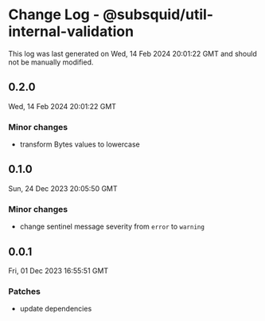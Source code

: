 # Change Log - @subsquid/util-internal-validation

This log was last generated on Wed, 14 Feb 2024 20:01:22 GMT and should not be manually modified.

## 0.2.0
Wed, 14 Feb 2024 20:01:22 GMT

### Minor changes

- transform Bytes values to lowercase

## 0.1.0
Sun, 24 Dec 2023 20:05:50 GMT

### Minor changes

- change sentinel message severity from `error` to `warning`

## 0.0.1
Fri, 01 Dec 2023 16:55:51 GMT

### Patches

- update dependencies

